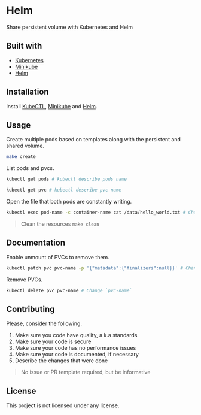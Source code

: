 # Helm

Share persistent volume with Kubernetes and Helm

## Built with

- [Kubernetes](https://kubernetes.io/)
- [Minikube](https://minikube.sigs.k8s.io/)
- [Helm](https://helm.sh/)

## Installation

Install [KubeCTL](https://kubernetes.io/docs/tasks/tools/), [Minikube](https://minikube.sigs.k8s.io/docs/start/) and [Helm](https://helm.sh/docs/helm/helm_install/).

## Usage

Create multiple pods based on templates along with the persistent and shared volume.

```sh
make create
```

List pods and pvcs.

```sh
kubectl get pods # kubectl describe pods name
```

```sh
kubectl get pvc # kubectl describe pvc name
```

Open the file that both pods are constantly writing.

```sh
kubectl exec pod-name -c container-name cat /data/hello_world.txt # Change `pod-name` and `container-name`, present in hello-word/templates/deployment.yaml
```

> Clean the resources `make clean`

## Documentation

Enable unmount of PVCs to remove them.

```sh
kubectl patch pvc pvc-name -p '{"metadata":{"finalizers":null}}' # Change `pvc-name`
```

Remove PVCs.

```sh
kubectl delete pvc pvc-name # Change `pvc-name`
```

## Contributing

Please, consider the following.

1. Make sure you code have quality, a.k.a standards
2. Make sure your code is secure
3. Make sure your code has no performance issues
4. Make sure your code is documented, if necessary
5. Describe the changes that were done

> No issue or PR template required, but be informative

## License

This project is not licensed under any license.
